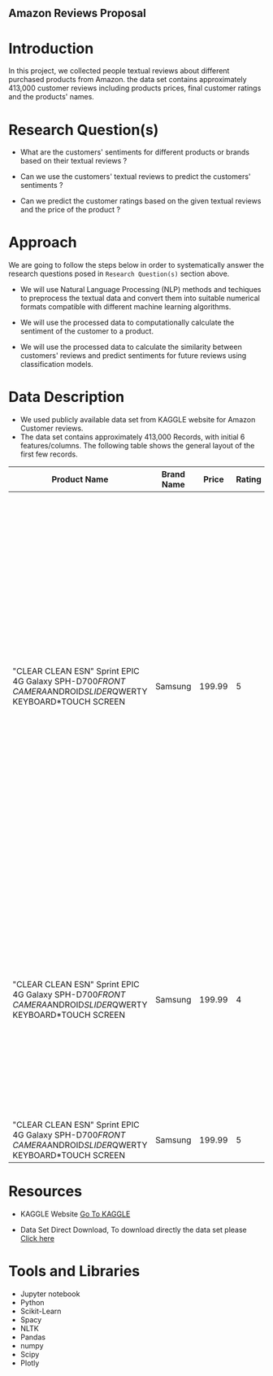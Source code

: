 ## Amazon Reviews Proposal

Introduction
============

In this project, we collected people textual reviews about different purchased products from Amazon. the data set contains approximately 413,000 customer reviews including products prices, final customer ratings and the products' names.


Research Question(s)
====================

- What are the customers' sentiments for different products or brands based on their textual reviews ?

- Can we use the customers' textual reviews to predict the customers' sentiments ?

- Can we predict the customer ratings based on the given textual reviews and the price of the product ?




Approach
========

We are going to follow the steps below in order to systematically answer the research questions posed in `Research Question(s)` section above.

- We will use Natural Language Processing (NLP) methods and techiques to preprocess the textual data and convert them into suitable numerical formats compatible with different machine learning algorithms.

- We will use the processed data to computationally calculate the sentiment of the customer to a product.

- We will use the processed data to calculate the similarity between customers' reviews and predict sentiments for future reviews using classification models.


Data Description
================

- We used publicly available data set from KAGGLE website for Amazon Customer reviews.
- The data set contains approximately 413,000 Records, with initial 6 features/columns. The following table shows the general layout of the first few records.

|Product Name                                                                                             |Brand Name|Price |Rating|Reviews                                                                                                                                                                                                                                                                                                                                                                               |Review Votes|
|---------------------------------------------------------------------------------------------------------|----------|------|------|--------------------------------------------------------------------------------------------------------------------------------------------------------------------------------------------------------------------------------------------------------------------------------------------------------------------------------------------------------------------------------------|------------|
|"CLEAR CLEAN ESN" Sprint EPIC 4G Galaxy SPH-D700*FRONT CAMERA*ANDROID*SLIDER*QWERTY KEYBOARD*TOUCH SCREEN|Samsung   |199.99|5     |I feel so LUCKY to have found this used (phone to us & not used hard at all), phone on line from someone who upgraded and sold this one. My Son liked his old one that finally fell apart after 2.5+ years and didn't want an upgrade!! Thank you Seller, we really appreciate it & your honesty re: said used phone.I recommend this seller very highly & would but from them again!!|1           |
|"CLEAR CLEAN ESN" Sprint EPIC 4G Galaxy SPH-D700*FRONT CAMERA*ANDROID*SLIDER*QWERTY KEYBOARD*TOUCH SCREEN|Samsung   |199.99|4     |nice phone, nice up grade from my pantach revue. Very clean set up and easy set up. never had an android phone but they are fantastic to say the least. perfect size for surfing and social media. great phone samsung                                                                                                                                                                |0           |
|"CLEAR CLEAN ESN" Sprint EPIC 4G Galaxy SPH-D700*FRONT CAMERA*ANDROID*SLIDER*QWERTY KEYBOARD*TOUCH SCREEN|Samsung   |199.99|5     |Very pleased                                                                                                                                                                                                                                                                                                                                                                          |0           |


Resources
=========

- KAGGLE Website <a href="http://www.kaggle.com">Go To KAGGLE</a>

- Data Set Direct Download, To download directly the data set please <a href="https://www.kaggle.com/nehasontakke/amazon-unlocked-mobilecsv"> Click here</a>


Tools and Libraries
===================

- Jupyter notebook
- Python 
- Scikit-Learn
- Spacy
- NLTK
- Pandas
- numpy
- Scipy
- Plotly



